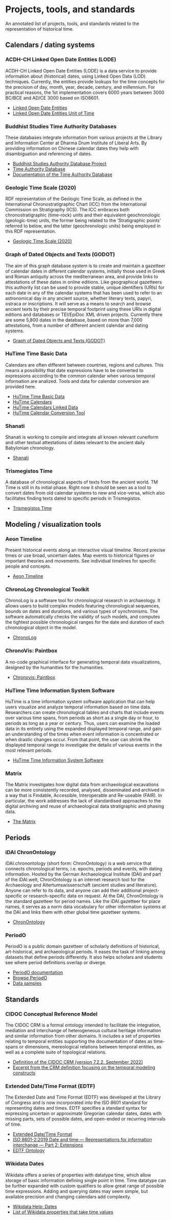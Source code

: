 # Projects, tools, and standards

An annotated list of projects, tools, and standards related to the representation of historical time.

## Calendars / dating systems

### ACDH-CH Linked Open Date Entities (LODE)

ACDH-CH Linked Open Date Entities (LODE) is a data service to provide information about (historical) dates, using Linked Open Data (LOD) techniques. Currently, the entities provide lookups for the time concepts for the precision of day, month, year, decade, century, and millennium. For practical reasons, the 1st implementation covers 6000 years between 3000 BC/BCE and AD/CE 3000 based on ISO8601.
    
* [Linked Open Date Entities](https://vocabs.dariah.eu/date_entities/en/)
* [Linked Open Date Entities Unit of Time](https://vocabs.dariah.eu/ut_entities/en/)

### Buddhist Studies Time Authority Databases

These databases integrate information from various projects at the Library and Information Center at Dharma Drum Institute of Liberal Arts. By providing information on Chinese calendar dates they help with disambiguation and referencing of dates.

* [Buddhist Studies Authority Database Project](https://authority.dila.edu.tw)
* [Time Authority Database](https://authority.dila.edu.tw/time/)
* [Documentation of the Time Authority Database](https://wiki.dila.edu.tw/pages/法鼓佛教學院時間規範資料庫說明：Notes_on_the_DDBC_Time_Authority_Database)

### Geologic Time Scale (2020)

RDF representation of the Geologic Time Scale, as defined in the International Chronostratigraphic Chart (ICC) from the International Commission on Stratigraphy (ICS). The ICC embraces both chronostratigraphic (time-rock) units and their equivalent geochronologic (geologic-time) units, the former being related to the ‘Stratigraphic points’ referred to below, and the latter (geochronologic units) being employed in this RDF representation.

* [Geologic Time Scale (2020)](http://resource.geosciml.org/vocabulary/timescale/gts2020)

### Graph of Dated Objects and Texts (GODOT)

The aim of this graph database system is to create and maintain a gazetteer of calendar dates in different calendar systems, initially those used in Greek and Roman antiquity across the mediterranean area, and provide links to attestations of these dates in online editions. Like geographical gazetteers this authority list can be used to provide stable, unique identifiers (URIs) for each date in any of the calendar systems that has been used to refer to an astronomical day in any ancient source, whether literary texts, papyri, ostraca or inscriptions. It will serve as a means to search and browse ancient texts by their precise temporal footprint using these URIs in digital editions and databases or TEI/EpiDoc XML driven projects. Currently there are some 5,800 dates in the database, based on more than 7,000 attestations, from a number of different ancient calendar and dating systems.

* [Graph of Dated Objects and Texts (GODOT)](https://godot.date)

### HuTime Time Basic Data

Calendars are often different between countries, regions and cultures. This means a possibility that date expressions have to be converted to expressions according to the common calendar when various temporal information are analized. Tools and data for calendar conversion are provided here.

* [HuTime Time Basic Data](http://www.hutime.org/basicdata/)
* [HuTime Calendars](http://www.hutime.org/basicdata/calendar/calendars/)
* [HuTime Calendars Linked Data](http://datetime.hutime.org/)
* [HuTime Calendar Conversion Tool](http://www.hutime.org/basicdata/calendar/form.html)

### Shanati

Shanati is working to compile and integrate all known relevant cuneiform and other textual attestations of dates relevant to the ancient daily Babylonian chronology.

* [Shanati](http://www.shanati.org)

### Trismegistos Time

A database of chronological aspects of texts from the ancient world. TM Time is still in its initial phase. Right now it should be seen as a tool to convert dates from old calendar systems to new and vice-versa, which also facilitates finding texts dated to specific periods in Trismegistos.

* [Trismegistos Time](https://www.trismegistos.org/time/)

## Modeling / visualization tools

### Aeon Timeline

Present historical events along an interactive visual timeline. Record precise times or use broad, uncertain dates. Map events to historical figures or important theories and movements. See individual timelines for specific people and concepts.

* [Aeon Timeline](https://timeline.app)

### ChronoLog Chronological Toolkit

ChronoLog is a software tool for chronological research in archaeology. It allows users to build complex models featuring chronological sequences, bounds on dates and durations, and various types of synchronisms. The software automatically checks the validity of such models, and computes the tightest possible chronological ranges for the date and duration of each chronological object in the  model.

* [ChronoLog](https://chrono.ulb.be)

### ChronoVis: Paintbox

A no-code graphical interface for generating temporal data visualizations, designed by the humanities for the humanities.

* [Chronovis: Paintbox](https://huegor.github.io/chronovis-paintbox/)

### HuTime Time Information System Software

HuTime is a time information system software application that can help users visualize and analyze temporal information based on time data. Researchers can create chronological tables and charts that include events over various time spans, from periods as short as a single day or hour, to periods as long as a year or century. Thus, users can examine the loaded data in its entirety using the expanded displayed temporal range, and gain an understanding of the times when event information is concentrated or when drastic changes occur. From that point, the user can shrink the displayed temporal range to investigate the details of various events in the most relevant periods.

* [HuTime Time Information System Software](http://www.hutime.org/hutime/index.html)

### Matrix

The Matrix investigates how digital data from archaeological excavations can be more consistently recorded, analysed, disseminated and archived in a way that is Findable, Accessible, Interoperable and Re-useable (FAIR). In particular, the work addresses the lack of standardised approaches to the digital archiving and reuse of archaeological data stratigraphic and phasing data.

* [The Matrix](https://stratigraphic.github.io/matrix/)

## Periods

### iDAI ChronOntology

iDAI.chronontology (short form: ChronOntology) is a web service that connects chronological terms, i.e. epochs, periods and events, with dating information. Hosted by the German Archaeological Institute (DAI) and part of the iDAI.welt, ChronOntology is an internet research tool for the Archaeology and Altertumswissenschaft (ancient studies and literature). Anyone can refer to its data, and anyone can add their additional project-specific or research-specific data on request. At the DAI, ChronOntology is the standard gazetteer for period names. Like the iDAI.gazetteer for place names, it serves as a norm data vocabulary for other information systems at the DAI and links them with other global time gazetteer systems.

* [ChronOntology](https://chronontology.dainst.org)

### PeriodO

PeriodO is a public domain gazetteer of scholarly definitions of historical, art-historical, and archaeological periods. It eases the task of linking among datasets that define periods differently. It also helps scholars and students see where period definitions overlap or diverge.

* [PeriodO documentation](https://perio.do/)
* [Browse PeriodO](https://client.perio.do/?page=backend-home&backendID=web-https%3A%2F%2Fdata.perio.do%2F)
* [Data samples](https://github.com/historical-time/data-samples/tree/main/periodo)

## Standards

### CIDOC Conceptual Reference Model

The CIDOC CRM is a formal ontology intended to facilitate the integration, mediation and interchange of heterogeneous cultural heritage information and similar information from other domains. It includes a set of properties relating to temporal entities supporting the documentation of dates as time-spans or dimensions, mereological relations between temporal entities, as well as a complete suite of topological relations.

* [Definition of the CIDOC CRM (version 7.2.2, September 2022)](https://www.cidoc-crm.org/sites/default/files/cidoc_crm_version_7.2.2%5B20%20Oct%5D.pdf)
* [Excerpt from the CRM definition focusing on the temporal modeling constructs](documents/CIDOC%20CRM%20SIG%20-%202022%20-%20Temporal%20relations.pdf)

### Extended Date/Time Format (EDTF)

The Extended Date and Time Format (EDTF) was developed at the Library of Congress and is now incorporated into the ISO 8601 standard for representing dates and times. EDTF specifies a standard syntax for expressing uncertain or approximate Gregorian calendar dates, dates with missing parts, sets of possible dates, and open-ended or recurring intervals of time.

* [Extended Date/Time Format](https://www.loc.gov/standards/datetime/)
* [ISO 8601-2:2019 Date and time — Representations for information interchange — Part 2: Extensions](https://www.iso.org/standard/70908.html)
* [EDTF Ontology](https://periodo.github.io/edtf-ontology/)

### Wikidata Dates

Wikidata offers a series of properties with datatype time, which allow storage of basic information defining single point in time. Time datatype can be further expanded with custom qualifiers to allow great range of possible time expressions. Adding and querying dates may seem simple, but available precision and changing calendars add complexity.

* [Wikidata Help: Dates](https://www.wikidata.org/wiki/Help:Dates)
* [List of Wikidata properties that take time values](https://www.wikidata.org/wiki/Special:ListProperties/time)


